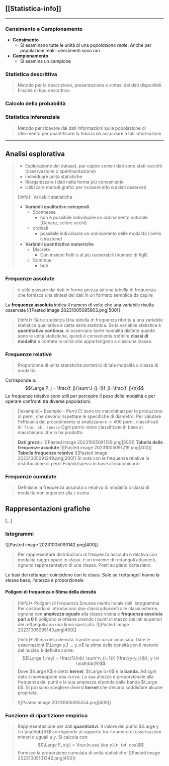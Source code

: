## [[Statistica-info]]
---
### Censimento e Campionamento 
- **Censimento**
	- Si esaminano tutte le unità di una *popolazione reale*. Anche per popolazioni reali i censimenti sono rari 
- **Campionamento**
	- Si esamina un campione

###  Statistica descrittiva
> Metodo per la descrizione, presentazione e sintesi dei dati disponibili. 
> Finalità di tipo descrittivo. 

### Calcolo della probabilità 

### Statistica  Inferenziale
> Metodo per ricavare dai dati informazioni sulla popolazione di riferimento per quantificare la fiducia da accordare a tali informazioni

---

## Analisi esplorativa 
> - Esplorazione del dataset, per capire come i dati sono stati raccolti (osservazione o sperimentazione)
> - individuare unità statistiche 
> - Riorganizzare i dati nella forma più conveniente 
> - Utilizzare metodi grafici per ricavare info sui dati osservati 

>[!info]- Variabili statistiche 
> - **Variabili qualitative categorali**
> 	- Sconnesse
> 		- non è possibile individuare un ordinamento naturale (Genere, colore occhi)
> 	- ordinali
> 		- possibile individuare un ordinamento delle modalità (livello istruzione)
> - **Variabili quantitative numeriche**
> 	- Discrete
> 		- Con insiemi finiti o al più numerabili (numero di figli)
> 	- Continue
> 		- boh
> 

### Frequenze assolute 
> è utile passare dai dati in forma grezza ad una tabella di frequenza che fornisca una sintesi dei dati in un formato semplice da capire 

La **frequenza assoluta** indica il numero di volte che una variabile risulta osservata 
![[Pasted image 20231005085903.png|500]]

>[!info]+ Serie statistica
>Una tabella di frequenza riferita a una variabile statistica qualitativa è detta serie statistica. 
>Se la variabile statistica è **quantitativa continua**, si osservano tante modalità distinte quante sono le unità statistiche, quindi è conveniente definire **classi di modalità** e contare le unità che appartengono a ciascuna classe. 

### Frequenze relative 
> Proporzione di unità statistiche portatrici di tale modalità o classe di modalità. 

Corrisponde a: $$\Large P_j = \frac{f_j}{\sum^J_{j=1}f_j}=\frac{f_j}{n}$$
Le frequenze relative sono utili per percepire il peso delle modalità e per operare confronti tra diverse popolazioni. 

>[!example]+ Esempio - Perni
>Ci sono tre macchinari per la produzione di perni, che devono rispettare le specifiche di diametro. 
>Per valutare l'efficacia del procedimento si analizzano $n = 400$ perni, classificati in: `fine, ok, spesso`
>Ogni perno viene classificato in base al macchinario che lo ha prodotto. 
>
>**Dati grezzi:**
>![[Pasted image 20231005091129.png|300]]
>**Tabella delle frequenze assolute**
>![[Pasted image 20231005091219.png|300]]
>**Tabella frequenze relative**
>![[Pasted image 20231005091249.png|300]]
> Si nota con le frequenze relative la distribuzione di perni Fini/ok/spessi in base al macchinario. 

### Frequenze cumulate
> Definisce la frequenza assoluta o relativa di modalità o classi di modalità non superiori alla j-esima 


## Rappresentazioni grafiche 

[...]

### Istogrammi 
![[Pasted image 20231005093142.png|400]]
> Per rappresentare distribuzioni di frequenza assoluta o relativa con modalità raggruppate in classi. 
> è un insieme di rettangoli adiacenti, ognuno rappresentativo di una classe. Posti su piano cartesiano. 

Le basi dei rettangoli coincidono con le classi. 
Solo se i rettangoli hanno la stessa base, l'altezza è proporzionale 

#### Poligoni di frequenza e Stima della densità 

>[!info]+ Poligoni di frequenza
>Smussa mento locale dell' istogramma 
>Per costruirlo si introducono due classi adiacenti alle classi esterne, ognuna con **ampiezza uguale** alla classe vicina e **frequenza assoluta pari a 0**
>Il poligono si ottiene unendo i punti di mezzo dei lati superiori dei rettangoli con una linea spezzata. 
>![[Pasted image 20231005095143.png|400]]

>[!info]+ Stima della densità 
>Tramite una curva smussata. Date le osservazioni $\Large y_1 ... y_n$ la stima della densità con il metodo del nucleo è definita come: 
>$$\Large f_n(y) = \frac{1}{nb} \sum^n_{i=1}K (\frac{y-y_i}{b}, y \in \mathbb{R}$$
>Dove $\Large K$ è detto **kernel**, $\Large b>0$ è la **banda**. Ad ogni dato si sovrappone una curva. La sua altezza è proporzionale alla frequenza dei punti e la sua ampiezza dipende dalla banda $\Large b$. 
>Si possono scegliere diversi **kernel** che devono soddisfare alcune proprietà.
>
>![[Pasted image 20231005095554.png|400]]

### Funzione di ripartizione empirica
> Rappresentazione per dati **quantitativi**. Il valore del punto $\Large y \in \mathbb{R}$ corrisponde al rapporto tra il numero di osservazioni minori o uguali a $y$. Si calcola con: $$\Large F_n(y) = \frac{n.oss \leq y}{n. tot. oss}$$
> Fornisce la proporzione cumulata di unità statistiche 
> ![[Pasted image 20231005101342.png|400]]